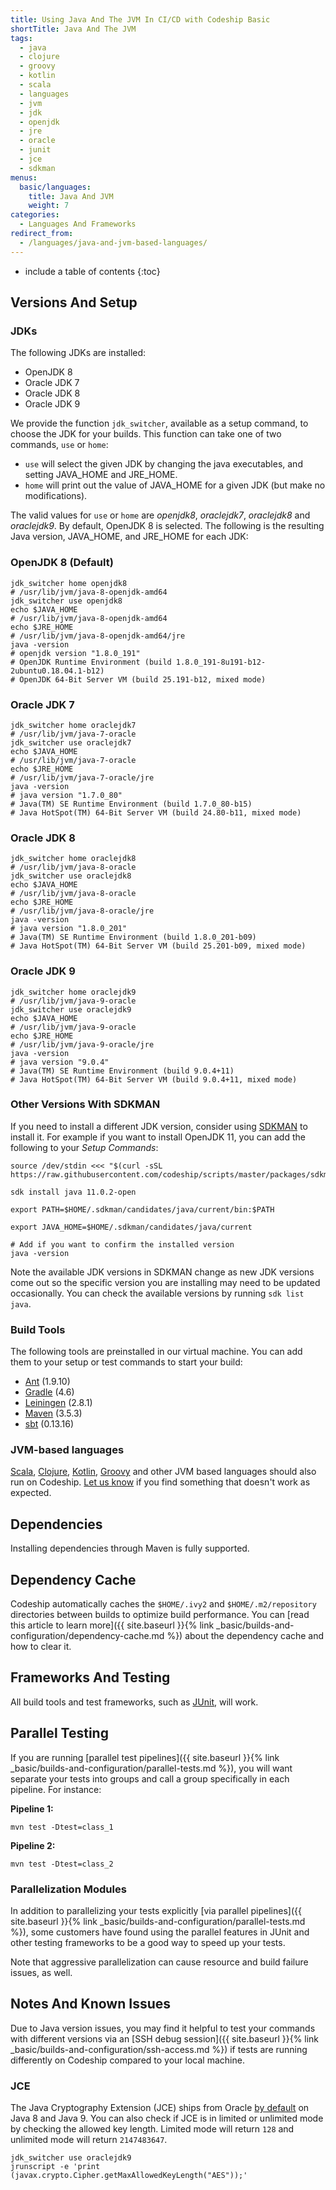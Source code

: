 ```yaml
---
title: Using Java And The JVM In CI/CD with Codeship Basic
shortTitle: Java And The JVM
tags:
  - java
  - clojure
  - groovy
  - kotlin
  - scala
  - languages
  - jvm
  - jdk
  - openjdk
  - jre
  - oracle
  - junit
  - jce
  - sdkman
menus:
  basic/languages:
    title: Java And JVM
    weight: 7
categories:
  - Languages And Frameworks
redirect_from:
  - /languages/java-and-jvm-based-languages/
---
```


* include a table of contents
{:toc}

## Versions And Setup

### JDKs

The following JDKs are installed:

* OpenJDK 8
* Oracle JDK 7
* Oracle JDK 8
* Oracle JDK 9

We provide the function `jdk_switcher`, available as a setup command, to choose the JDK for your builds.
This function can take one of two commands, `use` or `home`:

* `use` will select the given JDK by changing the java executables, and setting JAVA_HOME and JRE_HOME.
* `home` will print out the value of JAVA_HOME for a given JDK (but make no modifications).

The valid values for `use` or `home` are _openjdk8_, _oraclejdk7_, _oraclejdk8_ and _oraclejdk9_.
By default, OpenJDK 8 is selected. The following is the resulting Java version, JAVA_HOME, and JRE_HOME for each JDK:

### OpenJDK 8 (Default)

```shell
jdk_switcher home openjdk8
# /usr/lib/jvm/java-8-openjdk-amd64
jdk_switcher use openjdk8
echo $JAVA_HOME
# /usr/lib/jvm/java-8-openjdk-amd64
echo $JRE_HOME
# /usr/lib/jvm/java-8-openjdk-amd64/jre
java -version
# openjdk version "1.8.0_191"
# OpenJDK Runtime Environment (build 1.8.0_191-8u191-b12-2ubuntu0.18.04.1-b12)
# OpenJDK 64-Bit Server VM (build 25.191-b12, mixed mode)
```

### Oracle JDK 7

```shell
jdk_switcher home oraclejdk7
# /usr/lib/jvm/java-7-oracle
jdk_switcher use oraclejdk7
echo $JAVA_HOME
# /usr/lib/jvm/java-7-oracle
echo $JRE_HOME
# /usr/lib/jvm/java-7-oracle/jre
java -version
# java version "1.7.0_80"
# Java(TM) SE Runtime Environment (build 1.7.0_80-b15)
# Java HotSpot(TM) 64-Bit Server VM (build 24.80-b11, mixed mode)
```

### Oracle JDK 8

```shell
jdk_switcher home oraclejdk8
# /usr/lib/jvm/java-8-oracle
jdk_switcher use oraclejdk8
echo $JAVA_HOME
# /usr/lib/jvm/java-8-oracle
echo $JRE_HOME
# /usr/lib/jvm/java-8-oracle/jre
java -version
# java version "1.8.0_201"
# Java(TM) SE Runtime Environment (build 1.8.0_201-b09)
# Java HotSpot(TM) 64-Bit Server VM (build 25.201-b09, mixed mode)
```

### Oracle JDK 9

```shell
jdk_switcher home oraclejdk9
# /usr/lib/jvm/java-9-oracle
jdk_switcher use oraclejdk9
echo $JAVA_HOME
# /usr/lib/jvm/java-9-oracle
echo $JRE_HOME
# /usr/lib/jvm/java-9-oracle/jre
java -version
# java version "9.0.4"
# Java(TM) SE Runtime Environment (build 9.0.4+11)
# Java HotSpot(TM) 64-Bit Server VM (build 9.0.4+11, mixed mode)
```

### Other Versions With SDKMAN

If you need to install a different JDK version, consider using [SDKMAN](https://sdkman.io) to install it. For example if you want to install OpenJDK 11, you can add the following to your _Setup Commands_:

```
source /dev/stdin <<< "$(curl -sSL https://raw.githubusercontent.com/codeship/scripts/master/packages/sdkman.sh)"

sdk install java 11.0.2-open

export PATH=$HOME/.sdkman/candidates/java/current/bin:$PATH

export JAVA_HOME=$HOME/.sdkman/candidates/java/current

# Add if you want to confirm the installed version
java -version
```

Note the available JDK versions in SDKMAN change as new JDK versions come out so the specific version you are installing may need to be updated occasionally. You can check the available versions by running `sdk list java`.

### Build Tools

The following tools are preinstalled in our virtual machine. You can add them to your setup or test commands to start your build:

* [Ant](https://ant.apache.org) (1.9.10)
* [Gradle](https://gradle.org) (4.6)
* [Leiningen](https://leiningen.org) (2.8.1)
* [Maven](https://maven.apache.org) (3.5.3)
* [sbt](https://www.scala-sbt.org) (0.13.16)

### JVM-based languages

[Scala](https://www.scala-lang.org), [Clojure](https://clojure.org), [Kotlin](https://kotlinlang.org), [Groovy](http://groovy-lang.org) and other JVM based languages should also run on Codeship. [Let us know](https://helpdesk.codeship.com) if you find something that doesn't work as expected.

## Dependencies

Installing dependencies through Maven is fully supported.

## Dependency Cache

Codeship automatically caches the `$HOME/.ivy2` and `$HOME/.m2/repository` directories between builds to optimize build performance. You can [read this article to learn more]({{ site.baseurl }}{% link _basic/builds-and-configuration/dependency-cache.md %}) about the dependency cache and how to clear it.

## Frameworks And Testing

All build tools and test frameworks, such as [JUnit](https://junit.org), will work.

## Parallel Testing

If you are running [parallel test pipelines]({{ site.baseurl }}{% link _basic/builds-and-configuration/parallel-tests.md %}), you will want separate your tests into groups and call a group specifically in each pipeline. For instance:

**Pipeline 1:**
```shell
mvn test -Dtest=class_1
```

**Pipeline 2:**
```shell
mvn test -Dtest=class_2
```

### Parallelization Modules

In addition to parallelizing your tests explicitly [via parallel pipelines]({{ site.baseurl }}{% link _basic/builds-and-configuration/parallel-tests.md %}), some customers have found using the parallel features in JUnit and other testing frameworks to be a good way to speed up your tests.

Note that aggressive parallelization can cause resource and build failure issues, as well.

## Notes And Known Issues

Due to Java version issues, you may find it helpful to test your commands with different versions via an [SSH debug session]({{ site.baseurl }}{% link _basic/builds-and-configuration/ssh-access.md %}) if tests are running differently on Codeship compared to your local machine.

### JCE

The Java Cryptography Extension (JCE) ships from Oracle [by default](https://www.java.com/en/jre-jdk-cryptoroadmap.html) on Java 8 and Java 9. You can also check if JCE is in limited or unlimited mode by checking the allowed key length. Limited mode will return `128` and unlimited mode will return `2147483647`.

```
jdk_switcher use oraclejdk9
jrunscript -e 'print (javax.crypto.Cipher.getMaxAllowedKeyLength("AES"));'
```

